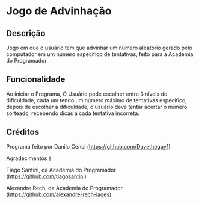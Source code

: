 # Jogo de Advinhação
## Descrição
Jogo em que o usuário tem que advinhar um número aleatório gerado pelo computador em um número especifico de tentativas, feito para a Academia do Programador

## Funcionalidade
Ao iniciar o Programa, O Usuário pode escolher entre 3 níveis de dificuldade, cada um tendo um número máximo de tentativas específico, depois de escolher a dificuldade, o usuário deve tentar acertar o número sorteado, recebendo dicas a cada tentativa incorreta.

## Créditos
Programa feito por Danilo Cenci (https://github.com/Davetheguy1)

Agradecimentos à

Tiago Santini, da Academia do Programador (https://github.com/tiagosantini)

Alexandre Rech, da Academia do Programador (https://github.com/alexandre-rech-lages)

